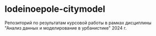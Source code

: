 # lodeinoepole-citymodel
Репозиторий по результатам курсовой работы в рамках дисциплины "Анализ данных и моделирование в урбанистике" 2024 г.
